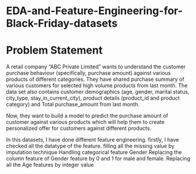 # EDA-and-Feature-Engineering-for-Black-Friday-datasets
# Problem Statement
A retail company “ABC Private Limited” wants to understand the customer purchase behaviour (specifically, purchase amount) against various products of different categories. They have shared purchase summary of various customers for selected high volume products from last month. The data set also contains customer demographics (age, gender, marital status, city_type, stay_in_current_city), product details (product_id and product category) and Total purchase_amount from last month.

Now, they want to build a model to predict the purchase amount of customer against various products which will help them to create personalized offer for customers against different products.

In this datasets, I have done different feature engineering.
firstly, I have checked all the datatype of the feature.
filling all the missing value by imputation technique
Handling categorical feature Gender
Replacing the column feature of Gender feature by 0 and 1 for male and female.
Replacing all the Age features by integer value


